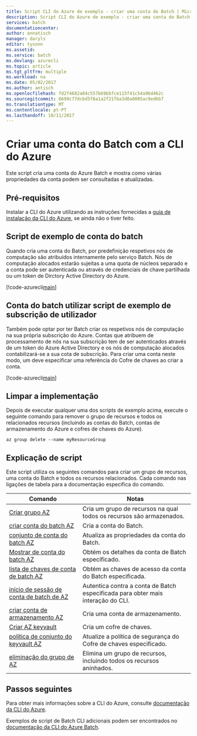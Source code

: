 ```yaml
---
title: Script CLI do Azure de exemplo - criar uma conta do Batch | Microsoft Docs
description: Script CLI do Azure de exemplo - criar uma conta do Batch
services: batch
documentationcenter: 
author: annatisch
manager: daryls
editor: tysonn
ms.assetid: 
ms.service: batch
ms.devlang: azurecli
ms.topic: article
ms.tgt_pltfrm: multiple
ms.workload: na
ms.date: 05/02/2017
ms.author: antisch
ms.openlocfilehash: fd2f4682a04c557b69bbfce115f41c54a96d462c
ms.sourcegitcommit: 6699c77dcbd5f8a1a2f21fba3d0a0005ac9ed6b7
ms.translationtype: MT
ms.contentlocale: pt-PT
ms.lasthandoff: 10/11/2017
---
```

# <a name="create-a-batch-account-with-the-azure-cli"></a>Criar uma conta do Batch com a CLI do Azure

Este script cria uma conta do Azure Batch e mostra como várias propriedades da conta podem ser consultadas e atualizadas.

## <a name="prerequisites"></a>Pré-requisitos

Instalar a CLI do Azure utilizando as instruções fornecidas a [guia de instalação da CLI do Azure](https://docs.microsoft.com/cli/azure/install-azure-cli), se ainda não o tiver feito.

## <a name="batch-account-sample-script"></a>Script de exemplo de conta do batch

Quando cria uma conta do Batch, por predefinição respetivos nós de computação são atribuídos internamente pelo serviço Batch. Nós de computação alocados estarão sujeitas a uma quota de núcleos separado e a conta pode ser autenticada ou através de credenciais de chave partilhada ou um token de Dirctory Active Directory do Azure.

[!code-azurecli[main](../../../cli_scripts/batch/create-account/create-account.sh "Create Account")]

## <a name="batch-account-using-user-subscription-sample-script"></a>Conta do batch utilizar script de exemplo de subscrição de utilizador

Também pode optar por ter Batch criar os respetivos nós de computação na sua própria subscrição do Azure.
Contas que atribuem de processamento de nós na sua subscrição tem de ser autenticados através de um token do Azure Active Directory e os nós de computação alocados contabilizará-se a sua cota de subscrição. Para criar uma conta neste modo, um deve especificar uma referência do Cofre de chaves ao criar a conta.

[!code-azurecli[main](../../../cli_scripts/batch/create-account/create-account-user-subscription.sh  "Create Account using User Subscription")]

## <a name="clean-up-deployment"></a>Limpar a implementação

Depois de executar qualquer uma dos scripts de exemplo acima, execute o seguinte comando para remover o grupo de recursos e todos os relacionados recursos (incluindo as contas do Batch, contas de armazenamento do Azure e cofres de chaves do Azure).

```azurecli
az group delete --name myResourceGroup
```

## <a name="script-explanation"></a>Explicação de script

Este script utiliza os seguintes comandos para criar um grupo de recursos, uma conta do Batch e todos os recursos relacionados. Cada comando nas ligações de tabela para a documentação específica do comando.

| Comando | Notas |
|---|---|
| [Criar grupo AZ](https://docs.microsoft.com/cli/azure/group#az_group_create) | Cria um grupo de recursos na qual todos os recursos são armazenados. |
| [criar conta do batch AZ](https://docs.microsoft.com/cli/azure/batch/account#az_batch_account_create) | Cria a conta do Batch.  |
| [conjunto de conta do batch AZ](https://docs.microsoft.com/cli/azure/batch/account#az_batch_account_set) | Atualiza as propriedades da conta do Batch.  |
| [Mostrar de conta do batch AZ](https://docs.microsoft.com/cli/azure/batch/account#az_batch_account_show) | Obtém os detalhes da conta de Batch especificado.  |
| [lista de chaves de conta de batch AZ](https://docs.microsoft.com/cli/azure/batch/account/keys#az_batch_account_keys_list) | Obtém as chaves de acesso da conta do Batch especificada.  |
| [início de sessão de conta de batch de AZ](https://docs.microsoft.com/cli/azure/batch/account#az_batch_account_login) | Autentica contra a conta de Batch especificada para obter mais interação do CLI.  |
| [criar conta de armazenamento AZ](https://docs.microsoft.com/cli/azure/storage/account#az_storage_account_create) | Cria uma conta de armazenamento. |
| [Criar AZ keyvault](https://docs.microsoft.com/cli/azure/keyvault#az_keyvault_create) | Cria um cofre de chaves. |
| [política de conjunto do keyvault AZ](https://docs.microsoft.com/cli/azure/keyvault#az_keyvault_set_policy) | Atualize a política de segurança do Cofre de chaves especificado. |
| [eliminação do grupo de AZ](https://docs.microsoft.com/cli/azure/group#az_group_delete) | Elimina um grupo de recursos, incluindo todos os recursos aninhados. |

## <a name="next-steps"></a>Passos seguintes

Para obter mais informações sobre a CLI do Azure, consulte [documentação da CLI do Azure](https://docs.microsoft.com/cli/azure/overview).

Exemplos de script de Batch CLI adicionais podem ser encontrados no [documentação da CLI do Azure Batch](../batch-cli-samples.md).
